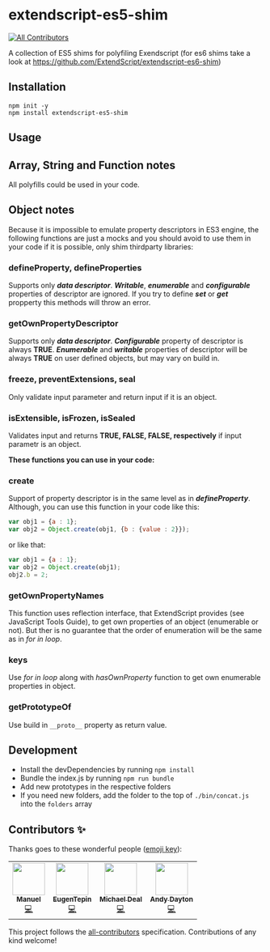# extendscript-es5-shim
<!-- ALL-CONTRIBUTORS-BADGE:START - Do not remove or modify this section -->
[![All Contributors](https://img.shields.io/badge/all_contributors-4-orange.svg?style=flat-square)](#contributors-)
<!-- ALL-CONTRIBUTORS-BADGE:END -->
A collection of ES5 shims for polyfiling Exendscript (for es6 shims take a look at https://github.com/ExtendScript/extendscript-es6-shim)


## Installation  

    npm init -y
    npm install extendscript-es5-shim

## Usage

## Array, String and Function notes
All polyfills could be used in your code.

## Object notes
Because it is impossible to emulate property descriptors in ES3 engine, the following functions are just a mocks and you should avoid to use them in your code if it is possible, only shim thirdparty libraries:
	
### defineProperty, defineProperties
Supports only **_data descriptor_**. **_Writable_**, **_enumerable_** and **_configurable_** properties of descriptor are ignored. If you try to define **_set_** or **_get_** propperty this methods will throw an error. 

### getOwnPropertyDescriptor
Supports only **_data descriptor_**. **_Configurable_** property of descriptor is always **TRUE**. **_Enumerable_** and  **_writable_** properties of descriptor will be always **TRUE** on user defined objects, but may vary on build in. 

### freeze, preventExtensions, seal
Only validate input parameter and return input if it is an object.

### isExtensible, isFrozen, isSealed
Validates input and returns **TRUE, FALSE, FALSE, respectively** if input parametr is an object.


**These functions you can use in your code:**

### create
Support of property descriptor is in the same level as in _**defineProperty**_. Although, you can use this function in your code like this:

```js
var obj1 = {a : 1};
var obj2 = Object.create(obj1, {b : {value : 2}});
```

or like that:

```js
var obj1 = {a : 1};
var obj2 = Object.create(obj1);
obj2.b = 2;
```


### getOwnPropertyNames
This function uses reflection interface, that ExtendScript provides (see JavaScript Tools Guide), to get own properties of an object (enumerable or not). But ther is no guarantee that the order of enumeration will be the same as in _for in loop_.
	
### keys
Use _for in loop_ along with _hasOwnProperty_ function to get own enumerable properties in object.

### getPrototypeOf
Use build in `__proto__` property as return value.  

## Development  

- Install the devDependencies by running `npm install`
- Bundle the index.js by running `npm run bundle`
- Add new prototypes in the respective folders
- If you need new folders, add the folder to the top of `./bin/concat.js` into the `folders` array




## Contributors ✨

Thanks goes to these wonderful people ([emoji key](https://allcontributors.org/docs/en/emoji-key)):

<!-- ALL-CONTRIBUTORS-LIST:START - Do not remove or modify this section -->
<!-- prettier-ignore-start -->
<!-- markdownlint-disable -->
<table>
  <tr>
    <td align="center"><a href="https://www.mrspoocy.com/"><img src="https://avatars1.githubusercontent.com/u/3809439?v=4?s=64" width="64px;" alt=""/><br /><sub><b>Manuel</b></sub></a><br /><a href="https://github.com/ExtendScript/extendscript-es5-shim/commits?author=MrSpoocy" title="Code">💻</a></td>
    <td align="center"><a href="https://github.com/EugenTepin"><img src="https://avatars1.githubusercontent.com/u/3719697?v=4?s=64" width="64px;" alt=""/><br /><sub><b>EugenTepin</b></sub></a><br /><a href="https://github.com/ExtendScript/extendscript-es5-shim/commits?author=EugenTepin" title="Code">💻</a></td>
    <td align="center"><a href="http://galactic.ink/"><img src="https://avatars1.githubusercontent.com/u/101564?v=4?s=64" width="64px;" alt=""/><br /><sub><b>Michael Deal</b></sub></a><br /><a href="https://github.com/ExtendScript/extendscript-es5-shim/commits?author=mudcube" title="Code">💻</a></td>
    <td align="center"><a href="http://andydayton.com/"><img src="https://avatars1.githubusercontent.com/u/151084?v=4?s=64" width="64px;" alt=""/><br /><sub><b>Andy Dayton</b></sub></a><br /><a href="https://github.com/ExtendScript/extendscript-es5-shim/commits?author=andyinabox" title="Code">💻</a></td>
  </tr>
</table>

<!-- markdownlint-restore -->
<!-- prettier-ignore-end -->

<!-- ALL-CONTRIBUTORS-LIST:END -->

This project follows the [all-contributors](https://github.com/all-contributors/all-contributors) specification. Contributions of any kind welcome!
